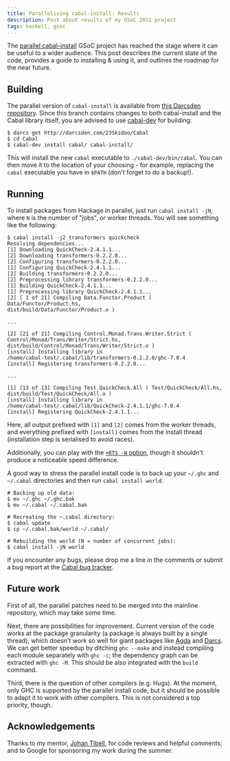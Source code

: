 ```yaml
---
title: Parallelising cabal-install: Results
description: Post about results of my GSoC 2011 project
tags: haskell, gsoc
---
```


The [parallel
cabal-install](http://www.google-melange.com/gsoc/project/google/gsoc2011/refold/31001)
GSoC project has reached the stage where it can be useful to a wider
audience. This post describes the current state of the code, provides a guide to
installing & using it, and outlines the roadmap for the near future.

Building
--------

The parallel version of `cabal-install` is available from [this Darcsden
repository](http://darcsden.com/23Skidoo/Cabal). Since this branch contains
changes to both cabal-install and the Cabal library itself, you are advised to
use [cabal-dev](http://hackage.haskell.org/package/cabal-dev) for building:

    $ darcs get http://darcsden.com/23Skidoo/Cabal
    $ cd Cabal
    $ cabal-dev install cabal/ cabal-install/

This will install the new `cabal` executable to `./cabal-dev/bin/cabal`. You can
then move it to the location of your choosing - for example, replacing the
`cabal` executable you have in `$PATH` (don't forget to do a backup!).

Running
-------

To install packages from Hackage in parallel, just run `cabal install -jN`,
where `N` is the number of "jobs", or worker threads. You will see something
like the following:

    $ cabal install -j2 transformers quickcheck
    Resolving dependencies...
    [1] Downloading QuickCheck-2.4.1.1...
    [2] Downloading transformers-0.2.2.0...
    [2] Configuring transformers-0.2.2.0...
    [1] Configuring QuickCheck-2.4.1.1...
    [2] Building transformers-0.2.2.0...
    [2] Preprocessing library transformers-0.2.2.0...
    [1] Building QuickCheck-2.4.1.1...
    [1] Preprocessing library QuickCheck-2.4.1.1...
    [2] [ 1 of 21] Compiling Data.Functor.Product ( Data/Functor/Product.hs,
    dist/build/Data/Functor/Product.o )

    ...

    [2] [21 of 21] Compiling Control.Monad.Trans.Writer.Strict (
    Control/Monad/Trans/Writer/Strict.hs,
    dist/build/Control/Monad/Trans/Writer/Strict.o )
    [install] Installing library in
    /home/cabal-test/.cabal/lib/transformers-0.2.2.0/ghc-7.0.4
    [install] Registering transformers-0.2.2.0...

    ...

    [1] [13 of 13] Compiling Test.QuickCheck.All ( Test/QuickCheck/All.hs,
    dist/build/Test/QuickCheck/All.o )
    [install] Installing library in
    /home/cabal-test/.cabal/lib/QuickCheck-2.4.1.1/ghc-7.0.4
    [install] Registering QuickCheck-2.4.1.1...

Here, all output prefixed with `[1]` and `[2]` comes from the worker threads,
and everything prefixed with `[install]` comes from the install thread
(installation step is serialised to avoid races).

Additionally, you can play with the [`+RTS -N`
option](http://www.haskell.org/ghc/docs/7.0.3/html/users_guide/using-smp.html#parallel-options),
though it shouldn't produce a noticeable speed difference.

A good way to stress the parallel install code is to back up your `~/.ghc` and
`~/.cabal` directories and then run `cabal install world`:

    # Backing up old data:
    $ mv ~/.ghc ~/.ghc.bak
    $ mv ~/.cabal ~/.cabal.bak

    # Recreating the ~.cabal directory:
    $ cabal update
    $ cp ~/.cabal.bak/world ~/.cabal/

    # Rebuilding the world (N = number of concurrent jobs):
    $ cabal install -jN world

If you encounter any bugs, please drop me a line in the comments or submit a bug
report at the [Cabal bug
tracker](http://hackage.haskell.org/trac/hackage/newticket).

Future work
-----------

First of all, the parallel patches need to be merged into the mainline
repository, which may take some time.

Next, there are possibilities for improvement. Current version of the code works
at the package granularity (a package is always built by a single thread), which
doesn't work so well for giant packages like
[Agda](http://hackage.haskell.org/package/Agda) and
[Darcs](http://hackage.haskell.org/package/darcs). We can get better speedup by
ditching `ghc --make` and instead compiling each module separately with `ghc
-c`; the dependency graph can be extracted with `ghc -M`. This should be also
integrated with the `build` command.

Third, there is the question of other compilers (e.g. Hugs). At the moment, only
GHC is supported by the parallel install code, but it should be possible to
adapt it to work with other compilers. This is not considered a top priority,
though.

Acknowledgements
----------------

Thanks to my mentor, [Johan Tibell](http://blog.johantibell.com), for code
reviews and helpful comments; and to Google for sponsoring my work during the
summer.
